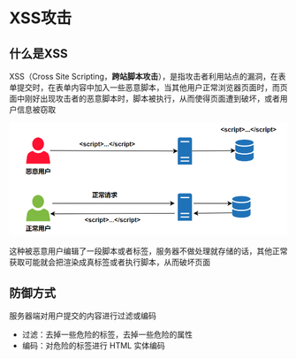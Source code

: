 # XSS攻击

## 什么是XSS

XSS（Cross Site Scripting，**跨站脚本攻击**），是指攻击者利用站点的漏洞，在表单提交时，在表单内容中加入一些恶意脚本，当其他用户正常浏览器页面时，而页面中刚好出现攻击者的恶意脚本时，脚本被执行，从而使得页面遭到破坏，或者用户信息被窃取

![image-20240417165629456](./XSS攻击.assets/image-20240417165629456.png)

这种被恶意用户编辑了一段脚本或者标签，服务器不做处理就存储的话，其他正常获取可能就会把渲染成真标签或者执行脚本，从而破坏页面

## 防御方式

服务器端对用户提交的内容进行过滤或编码

- 过滤：去掉一些危险的标签，去掉一些危险的属性
- 编码：对危险的标签进行 HTML 实体编码





